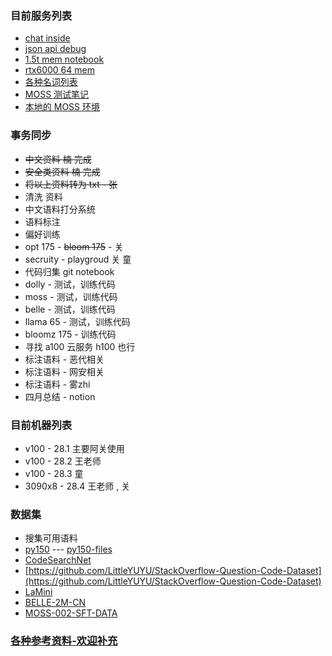 ### 目前服务列表

* [chat inside ](https://c.tibok.org)
* [json api debug](https://j.tibok.org)
* [1.5t mem notebook](http://10.254.28.2:8888/)
* [rtx6000 64 mem](http://10.254.28.2:9999)
* [各种名词列表](noun.md)
* [MOSS 测试笔记](moss.md)
* [本地的 MOSS 环境](moss_on_3090.md)

### 事务同步
* ~~中文资料  楠 完成~~
* ~~安全类资料  楠 完成~~
* ~~将以上资料转为 txt - 张~~
* 清洗 资料
* 中文语料打分系统
* 语料标注
* 偏好训练
* opt 175 - ~~bloom 175~~ - 关
* secruity - playgroud 关 童
* 代码归集 git notebook
* dolly - 测试，训练代码
* moss - 测试，训练代码
* belle - 测试，训练代码
* llama 65 - 测试，训练代码
* bloomz 175 - 训练代码
* 寻找 a100 云服务 h100 也行
* 标注语料 - 恶代相关
* 标注语料 - 网安相关
* 标注语料 - 雾zhi
* 四月总结 - notion


### 目前机器列表

* v100 - 28.1  主要阿关使用
* v100 - 28.2  王老师
* v100 - 28.3  童
* 3090x8 - 28.4  王老师 , 关

### 数据集 
* 搜集可用语料
* [py150](https://www.sri.inf.ethz.ch/py150)  --- [py150-files](http://files.srl.inf.ethz.ch/data/py150_files.tar.gz)
* [CodeSearchNet](https://github.com/github/CodeSearchNet)
* [https://github.com/LittleYUYU/StackOverflow-Question-Code-Dataset](https://github.com/LittleYUYU/StackOverflow-Question-Code-Dataset)
* [LaMini](https://huggingface.co/datasets/MBZUAI/LaMini-instruction)
* [BELLE-2M-CN](https://huggingface.co/datasets/BelleGroup/train_2M_CN)
* [MOSS-002-SFT-DATA](https://huggingface.co/datasets/fnlp/moss-002-sft-data)

### [各种参考资料-欢迎补充](ref.md)
